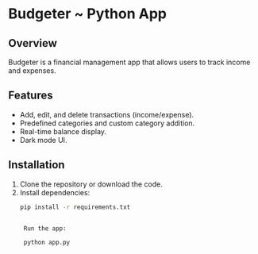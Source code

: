 # Budgeter ~ Python App

## Overview
Budgeter is a financial management app that allows users to track income and expenses.

## Features
- Add, edit, and delete transactions (income/expense).
- Predefined categories and custom category addition.
- Real-time balance display.
- Dark mode UI.

## Installation
1. Clone the repository or download the code.
2. Install dependencies:
   ```bash
   pip install -r requirements.txt


    Run the app:

    python app.py
```
